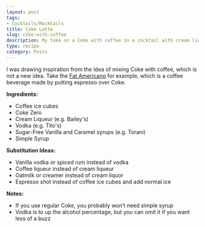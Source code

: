 ```yaml
---
layout: post
tags:
- Cocktails/Mocktails
title: Coke Latte
slug: coke-with-coffee
description: My take on a Coke with coffee in a cocktail with cream liqueur.
type: recipe
category: Posts
---
```


I was drawing inspiration from the idea of mixing Coke with coffee, which is not a new idea. Take the [Fat Americano](https://www.homegrounds.co/fat-americano/) for example, which is a coffee beverage made by putting espresso over Coke.

**Ingredients:**
* Coffee ice cubes
* Coke Zero
* Cream Liqueur (e.g. Bailey's)
* Vodka (e.g. Tito's)
* Sugar-Free Vanilla and Caramel syrups (e.g. Torani)
* Simple Syrup

**Substitution Ideas:**
* Vanilla vodka or spiced rum instead of vodka
* Coffee liqueur instead of cream liqueur 
* Oatmilk or creamer instead of cream liquor
* Espresso shot instead of coffee ice cubes and add normal ice

**Notes:**
* If you use regular Coke, you probably won’t need simple syrup
* Vodka is to up the alcohol percentage, but you can omit it if you want less of a buzz